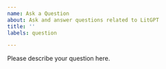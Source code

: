 ```yaml
---
name: Ask a Question
about: Ask and answer questions related to LitGPT
title: ''
labels: question

---
```


Please describe your question here.
